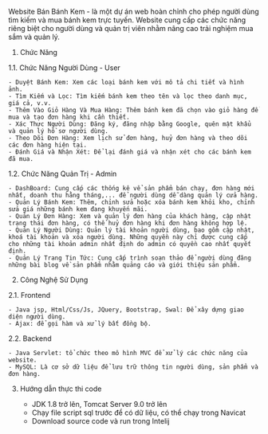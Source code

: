 Website Bán Bánh Kem - là một dự án web hoàn chỉnh cho phép người dùng tìm kiếm và mua bánh kem trực tuyến. Website cung cấp các chức năng riêng biệt cho người dùng và quản trị viên nhằm nâng cao trải nghiệm mua sắm và quản lý.

1. Chức Năng

1.1. Chức Năng Người Dùng - User

    - Duyệt Bánh Kem: Xem các loại bánh kem với mô tả chi tiết và hình ảnh.
    - Tìm Kiếm và Lọc: Tìm kiếm bánh kem theo tên và lọc theo danh mục, giá cả, v.v.
    - Thêm Vào Giỏ Hàng Và Mua Hàng: Thêm bánh kem đã chọn vào giỏ hàng để mua và tạo đơn hàng khi cần thiết.
    - Xác Thực Người Dùng: Đăng ký, đăng nhập bằng Google, quên mật khẩu và quản lý hồ sơ người dùng.
    - Theo Dõi Đơn Hàng: Xem lịch sử đơn hàng, huỷ đơn hàng và theo dõi các đơn hàng hiện tại.
    - Đánh Giá và Nhận Xét: Để lại đánh giá và nhận xét cho các bánh kem đã mua.
    
1.2. Chức Năng Quản Trị - Admin

    - DashBoard: Cung cấp các thống kê vể sản phẩm bán chạy, đơn hàng mới nhất, doanh thu hằng tháng,... để người dùng dễ dàng quản lý cửa hàng.
    - Quản Lý Bánh Kem: Thêm, chỉnh sửa hoặc xóa bánh kem khỏi kho, chỉnh sửa giá những bánh kem đang khuyến mãi.
    - Quản Lý Đơn Hàng: Xem và quản lý đơn hàng của khách hàng, cập nhật trạng thái đơn hàng, có thể huỷ đơn hàng khi đơn hàng không hợp lệ.
    - Quản Lý Người Dùng: Quản lý tài khoản người dùng, bao gồm cập nhật, khoá tài khoản và xóa người dùng. Những quyền này chỉ được cung cấp cho những tài khoản admin nhất định do admin có quyền cao nhất quyết định.
    - Quản Lý Trang Tin Tức: Cung cấp trình soạn thảo để người dùng đăng những bài blog về sản phẩm nhằm quảng cáo và giới thiệu sản phẩm.
    
2. Công Nghệ Sử Dụng

2.1. Frontend

    - Java jsp, Html/Css/Js, JQuery, Bootstrap, Swal: Để xây dựng giao diện người dùng.
    - Ajax: để gọi hàm và xử lý bất đồng bộ.
    
2.2. Backend

    - Java Servlet: tổ chức theo mô hình MVC để xử lý các chức năng của website.
    - MySQL: Là cơ sở dữ liệu để lưu trữ thông tin người dùng, sản phẩm và đơn hàng.
    
3. Hướng dẫn thực thi code

    - JDK 1.8 trở lên, Tomcat Server 9.0 trở lên
    - Chạy file script sql trước để có dữ liệu, có thể chạy trong Navicat
    - Download source code và run trong Intelij
